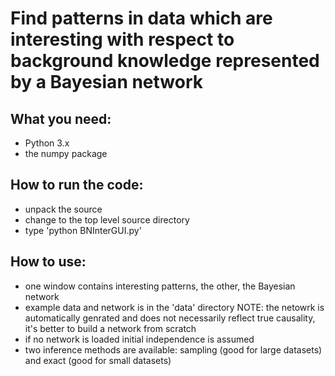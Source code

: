 # Find patterns in data which are interesting with respect to background knowledge represented by a Bayesian network

## What you need:
* Python 3.x
* the numpy package

## How to run the code:
* unpack the source
* change to the top level source directory
* type 'python BNInterGUI.py'

## How to use:
* one window contains interesting patterns, the other, the Bayesian network
* example data and network is in the 'data' directory
  NOTE: the netowrk is automatically genrated and does not necessarily reflect true causality, it's better to build a network from scratch
* if no network is loaded initial independence is assumed
* two inference methods are available: sampling (good for large datasets) and exact (good for small datasets)
